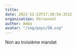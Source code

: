 ```yaml
---
title: 
date: 2022-12-23T17:30:54.351Z
organisation: Personnel 
author: Amba
avatar: "/img/pays/SN.svg"
---
```


Non au troisième mandat 